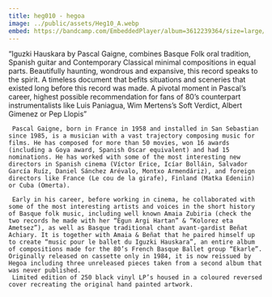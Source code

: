 ```yaml
---
title: heg010 - hegoa
image: ../public/assets/Heg10_A.webp
embed: https://bandcamp.com/EmbeddedPlayer/album=3612239364/size=large/bgcol=ffffff/linkcol=0687f5/tracklist=false/artwork=small/transparent=true/
---
```


“Iguzki Hauskara by Pascal Gaigne, combines Basque Folk oral tradition, Spanish guitar and Contemporary Classical minimal compositions in equal parts. Beautifully haunting, wondrous and expansive, this record speaks to the spirit. A timeless document that befits situations and sceneries that existed long before this record was made. A pivotal moment in Pascal’s career, highest possible recommendation for fans of 80’s counterpart instrumentalists like Luis Paniagua, Wim Mertens’s Soft Verdict, Albert Gimenez or Pep Llopis”

     Pascal Gaigne, born in France in 1958 and installed in San Sebastian since 1985, is a musician with a vast trajectory composing music for films. He has composed for more than 50 movies, won 16 awards (including a Goya award, Spanish Oscar equivalent) and had 15 nominations. He has worked with some of the most interesting new directors in Spanish cinema (Víctor Erice, Icíar Bolláin, Salvador García Ruíz, Daniel Sánchez Arévalo, Montxo Armendáriz), and foreign directors like France (Le cou de la girafe), Finland (Matka Edeniin) or Cuba (Omerta).

     Early in his career, before working in cinema, he collaborated with some of the most interesting artists and voices in the short history of Basque folk music, including well known Amaia Zubiria (check the two records he made with her “Egun Argi Hartan” & “Kolorez eta Ametsez”), as well as Basque traditional chant avant-gardist Beñat Achiary. It is together with Amaia & Beñat that he paired himself up to create “music pour le ballet du Iguzki Hauskara”, an entire album of compositions made for the 80’s French Basque Ballet group “Ekarle”. Originally released on cassette only in 1984, it is now reissued by Hegoa including three unreleased pieces taken from a second album that was never published.
     Limited edition of 250 black vinyl LP’s housed in a coloured reversed cover recreating the original hand painted artwork.